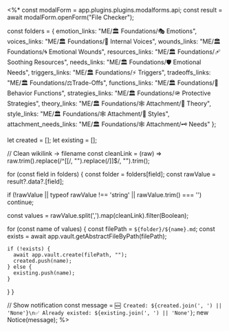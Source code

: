<%*
const modalForm = app.plugins.plugins.modalforms.api;
const result = await modalForm.openForm("File Checker");

const folders = {
  emotion_links: "ME/🏛️ Foundations/🎭 Emotions",
  voices_links: "ME/🏛️ Foundations/📢 Internal Voices",
  wounds_links: "ME/🏛️ Foundations/🌀 Emotional Wounds",
  resources_links: "ME/🏛️ Foundations/🩹 Soothing Resources",
  needs_links: "ME/🏛️ Foundations/🛡️ Emotional Needs",
  triggers_links: "ME/🏛️ Foundations/⚡ Triggers",
  tradeoffs_links: "ME/🏛️ Foundations/⚖️Trade-Offs",
  functions_links: "ME/🏛️ Foundations/🐾 Behavior Functions",
  strategies_links: "ME/🏛️ Foundations/🪖 Protective Strategies",
  theory_links: "ME/🏛️ Foundations/🕸️ Attachment/💖 Theory",
  style_links: "ME/🏛️ Foundations/🕸️ Attachment/🔗 Styles",
  attachment_needs_links: "ME/🏛️ Foundations/🕸️ Attachment/🗝️ Needs"
};

let created = [];
let existing = [];

// Clean wikilink -> filename
const cleanLink = (raw) =>
  raw.trim().replace(/^\[\[/, "").replace(/\]\]$/, "").trim();

for (const field in folders) {
  const folder = folders[field];
  const rawValue = result?.data?.[field];

  if (!rawValue || typeof rawValue !== 'string' || rawValue.trim() === '') continue;

  const values = rawValue.split(',').map(cleanLink).filter(Boolean);

  for (const name of values) {
    const filePath = `${folder}/${name}.md`;
    const exists = await app.vault.getAbstractFileByPath(filePath);

    if (!exists) {
      await app.vault.create(filePath, "");
      created.push(name);
    } else {
      existing.push(name);
    }
  }
}

// Show notification
const message = `🆕 Created: ${created.join(', ') || 'None'}\n✅ Already existed: ${existing.join(', ') || 'None'}`;
new Notice(message);
%>
